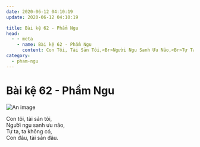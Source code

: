 ```yaml
---
date: 2020-06-12 04:10:19
update: 2020-06-12 04:10:19

title: Bài kệ 62 - Phẩm Ngu
head:
  - - meta
    - name: Bài kệ 62 - Phẩm Ngu
      content: Con Tôi, Tài Sản Tôi,<Br>Người Ngu Sanh Ưu Não,<Br>Tự Ta, Ta Không Có,<Br>Con Đâu, Tài Sản Đâu.<Br>
category:
  - pham-ngu
---
```


# Bài kệ 62 - Phẩm Ngu

![An image](/img/pham-ngu/pham-ngu-062.jpg)

Con tôi, tài sản tôi,<br>Người ngu sanh ưu não,<br>Tự ta, ta không có,<br>Con đâu, tài sản đâu.<br>
